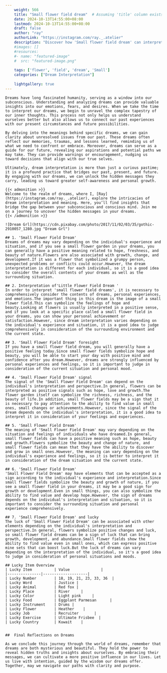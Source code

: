 ```yaml
---
    weight: 566
    title: "Small flower field dream"  # Assuming 'title' column exists
    date: 2024-10-13T14:55:00+08:00
    lastmod: 2024-10-13T14:55:00+08:00
    draft: false
    author: "ray"
    authorLink: "https://instagram.com/ray._.atelier"
    description: "Discover how 'Small flower field dream' can interpret your future and uncover its significant meanings in your life."
    #images: []
    #resources:
    #- name: "featured-image"
    #  src: "featured-image.png"
    
    tags: ['flower', 'field', 'dream', 'Small']
    categories: ["Dream Interpretation"]
    
    lightgallery: true
---
```

    
    Dreams have long fascinated humanity, serving as a window into our subconscious. Understanding and analyzing dreams can provide valuable insights into our emotions, fears, and desires. When we take the time to interpret our dreams, we begin to unravel the complex tapestry of our inner thoughts. This process not only helps us understand ourselves better but also allows us to connect our past experiences with our present circumstances and future possibilities.
    
    By delving into the meanings behind specific dreams, we can gain clarity about unresolved issues from our past. These dreams often reflect our memories, traumas, and lessons learned, reminding us of what we need to confront or embrace. Moreover, dreams can serve as a guide for our future, revealing our aspirations and potential paths we may take. They can provide warnings or encouragement, nudging us toward decisions that align with our true selves.
    
    Ultimately, dream interpretation is more than just a curious pastime; it is a profound practice that bridges our past, present, and future. By engaging with our dreams, we can unlock the hidden messages they carry, leading us toward greater self-awareness and personal growth.
    
    {{< admonition >}}
    Welcome to the realm of dreams, where I, [Ray](https://instagram.com/ray._.atelier), explore the intricacies of dream interpretation and meaning. Here, you’ll find insights that bridge the gap between your subconscious and conscious mind. Join me on a journey to uncover the hidden messages in your dreams.
    {{< /admonition >}}
    
    ![Dream Grl](https://cdn.pixabay.com/photo/2017/11/02/03/35/gothic-2910057_1280.jpg "Dream Grl")
    
    ## 1. 'Small Flower Field Dream'
    Dreams of dreams may vary depending on the individual's experience and situation, and if you see a small flower garden in your dreams, you can generally have a positive meaning related to hope, freshness, and beauty of nature.Flowers are also associated with growth, change, and development.If it was a flower that symbolized a grumpy person, unexpected problems or conflicts could occur.However, the dream interpretation is different for each individual, so it is a good idea to consider the overall contents of your dreams as well as the surrounding situation.
    
    ## 2. Interpretation of'Little Flower Field Dream '
    In order to interpret 'small flower field dreams', it is necessary to comprehensively consider the contents of dreams, personal experiences, and emotions.The important thing in this dream is the image of a small flower field.This can symbolize the feelings of hope and beauty.Looking at flowers is usually interpreted in a positive sense, and if you look at a specific place called a small flower field in your dreams, you can show your personal achievement or satisfaction.However, since dream interpretation varies depending on the individual's experience and situation, it is a good idea to judge comprehensively in consideration of the surrounding environment and the current state.
    
    ## 3. 'Small Flower Field Dream' foresight
    If you have a small flower field dream, you will generally have a positive feeling today.Since small flower fields symbolize hope and beauty, you will be able to start your day with positive mind and confidence after you dream.However, dreams are strongly influenced by personal experiences and feelings, so it is important to judge in consideration of the current situation and personal mood.
    
    ## 4. 'Small Flower Field Dream' signal
    The signal of the 'Small Flower Field Dream' can depend on the individual's interpretation and perspective.In general, flowers can be interpreted as positive signals such as hope, love and growth.The flower garden itself can symbolize the richness, richness, and the beauty of life.In addition, small flower fields may be a sign that it is necessary to pay attention to the ability to find value in small ones, small changes or achievements.However, since the signal of the dream depends on the individual's interpretation, it is a good idea to interpret it in consideration of your feelings and experiences.
    
    ## 5. 'Small Flower Field Dream'
    The meaning of 'Small Flower Field Dream' may vary depending on the situation and feelings of individuals who have dreamed.In general, small flower fields can have a positive meaning such as hope, beauty and growth.Flowers symbolize the beauty and change of nature, and small flower fields can mean that they have the ability to discover and grow in small ones.However, the meaning can vary depending on the individual's experience and feelings, so it is better to interpret it in consideration of the dream situation and the current state.
    
    ## 6. 'Small Flower Field Dream'
    'Small Flower Field Dream' may have elements that can be accepted as a sign according to the individual's experience and interpretation.Since small flower fields symbolize the beauty and growth of nature, if you see a small flower field in your dreams, it may be a good sign for growth or development.Even in small things, you can also symbolize the ability to find value and develop hope.However, the sign of dreams depends on the individual's interpretation and situation, so it is important to consider the surrounding situation and personal experience comprehensively.
    
    ## 7. 'Small Flower Field Dream' and lucky
    The luck of 'Small Flower Field Dream' can be associated with other elements depending on the individual's interpretation and perspective.In general, flowers symbolize positive changes and luck, so small flower field dreams can be a sign of luck that can bring growth, development, and abundance.Small flower fields show the ability to find value even in small ones, which can express positive mine sets that can boost luck.But the luck of dreams can vary depending on the interpretation of the individual, so it's a good idea to judge in consideration of personal situations and moods.
    
    ## Lucky Item Overview
    | Lucky Item          | Value              |
    |---------------|--------------------|
    | Lucky Number        | 18, 19, 21, 23, 33, 36  |
    | Lucky Word          | Justice |
    | Lucky Animal        | Red fox |
    | Lucky Place         | River     |
    | Lucky Color         | Light pink     |
    | Lucky Food          | Eggplant Parmesan      |
    | Lucky Instrument    | Drums |
    | Lucky Flower        | Heather    |
    | Lucky Job           | Recruiter       |
    | Lucky Exercise      | Ultimate Frisbee  |
    | Lucky Country       | Kuwait    |
    
    
    ##  Final Reflections on Dreams
    
    As we conclude this journey through the world of dreams, remember that dreams are both mysterious and beautiful. They hold the power to reveal hidden truths and insights about ourselves. By embracing their messages, we can cultivate a more positive influence in our lives. Let us live with intention, guided by the wisdom our dreams offer. Together, may we navigate our paths with clarity and purpose.
    